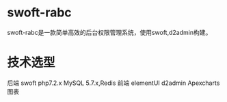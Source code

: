# swoft-rabc
swoft-rabc是一款简单高效的后台权限管理系统，使用swoft,d2admin构建。

# 技术选型
后端
swoft
php7.2.x
MySQL 5.7.x,Redis
前端
elementUI
d2admin
Apexcharts图表
